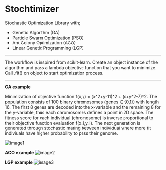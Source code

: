 # Stochtimizer
Stochastic Optimization Library with;
- Genetic Algorithm (GA)
- Particle Swarm Optimization (PSO)
- Ant Colony Optimization (ACO)
- Linear Genetic Programming (LGP)

---

The workflow is inspired from scikit-learn. Create an object instance of the algorithm and pass a lambda objective function that you want to minimize. Call .fit() on object to start optimization process. 

---

**GA example**

Minimization of objective function f(x,y) = (x^2+y-11)^2  + (x+y^2-7)^2. The population consists of 100 binary chromosomes (genes $\in$ {0,1}) with length 16. The first 8 genes are decoded into the x-variable and the remaining 8 for the y-variable, thus each chromosomes defines a point in 2D space. The fitness score for each individual (chromosome) is inverse proportional to their objective function evaluation f(x_i,y_i). The next generation is generated through stochastic mating between individual where more fit indiviuals have higher probability to pass their genome.

![image1](https://i.imgur.com/imquG0K.png)

**ACO example**
![image2](https://i.imgur.com/jidYB7d.png)

**LGP example**
![image3](https://i.imgur.com/YIr74AJ.png)
